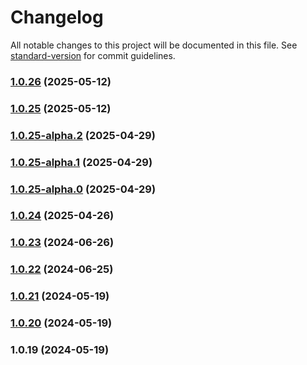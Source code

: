 # Changelog

All notable changes to this project will be documented in this file. See [standard-version](https://github.com/conventional-changelog/standard-version) for commit guidelines.

### [1.0.26](https://github.com/acrool/acrool-js-logger/compare/v1.0.25...v1.0.26) (2025-05-12)

### [1.0.25](https://github.com/acrool/acrool-js-logger/compare/v1.0.25-alpha.2...v1.0.25) (2025-05-12)

### [1.0.25-alpha.2](https://github.com/acrool/acrool-js-logger/compare/v1.0.25-alpha.1...v1.0.25-alpha.2) (2025-04-29)

### [1.0.25-alpha.1](https://github.com/acrool/acrool-js-logger/compare/v1.0.25-alpha.0...v1.0.25-alpha.1) (2025-04-29)

### [1.0.25-alpha.0](https://github.com/acrool/acrool-js-logger/compare/v1.0.24...v1.0.25-alpha.0) (2025-04-29)

### [1.0.24](https://github.com/acrool/acrool-js-logger/compare/v1.0.23...v1.0.24) (2025-04-26)

### [1.0.23](https://github.com/acrool/acrool-js-logger/compare/v1.0.22...v1.0.23) (2024-06-26)

### [1.0.22](https://github.com/acrool/acrool-js-logger/compare/v1.0.21...v1.0.22) (2024-06-25)

### [1.0.21](https://github.com/acrool/acrool-js-logger/compare/v1.0.20...v1.0.21) (2024-05-19)

### [1.0.20](https://github.com/acrool/acrool-js-logger/compare/v1.0.19...v1.0.20) (2024-05-19)

### 1.0.19 (2024-05-19)
